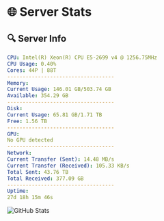 # 🌐 Server Stats
## 🔍 Server Info
```yaml
CPU: Intel(R) Xeon(R) CPU E5-2699 v4 @ 1256.75MHz
CPU Usage: 0.40%
Cores: 44P | 88T
-----------------------------------
Memory:
Current Usage: 146.01 GB/503.74 GB
Available: 354.29 GB
-----------------------------------
Disk:
Current Usage: 65.81 GB/1.71 TB
Free: 1.56 TB
-----------------------------------
GPU:
No GPU detected
-----------------------------------
Network:
Current Transfer (Sent): 14.48 MB/s
Current Transfer (Received): 105.33 KB/s
Total Sent: 43.76 TB
Total Received: 377.09 GB
-----------------------------------
Uptime:
27d 18h 15m 46s
```
![GitHub Stats](https://img.shields.io/badge/Updated-2025-04-04_15:38:35-blue)